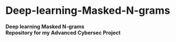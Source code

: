# Deep-learning-Masked-N-grams
<b>Deep learning Masked N-grams<b> <br>
Repository for my Advanced Cybersec Project
